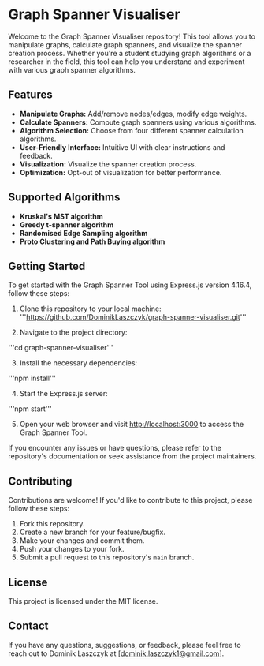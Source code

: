 # Graph Spanner Visualiser

Welcome to the Graph Spanner Visualiser repository! This tool allows you to manipulate graphs, calculate graph spanners, and visualize the spanner creation process. Whether you're a student studying graph algorithms or a researcher in the field, this tool can help you understand and experiment with various graph spanner algorithms.

## Features

- **Manipulate Graphs:** Add/remove nodes/edges, modify edge weights.
- **Calculate Spanners:** Compute graph spanners using various algorithms.
- **Algorithm Selection:** Choose from four different spanner calculation algorithms.
- **User-Friendly Interface:** Intuitive UI with clear instructions and feedback.
- **Visualization:** Visualize the spanner creation process.
- **Optimization:** Opt-out of visualization for better performance.

## Supported Algorithms

- **Kruskal's MST algorithm**
- **Greedy t-spanner algorithm**
- **Randomised Edge Sampling algorithm**
- **Proto Clustering and Path Buying algorithm**

## Getting Started

To get started with the Graph Spanner Tool using Express.js version 4.16.4, follow these steps:

1. Clone this repository to your local machine:
'''https://github.com/DominikLaszczyk/graph-spanner-visualiser.git'''

1. Navigate to the project directory:

'''cd graph-spanner-visualiser'''

3. Install the necessary dependencies:

'''npm install'''

4. Start the Express.js server:

'''npm start'''

5. Open your web browser and visit [http://localhost:3000](http://localhost:3000) to access the Graph Spanner Tool.

If you encounter any issues or have questions, please refer to the repository's documentation or seek assistance from the project maintainers.

## Contributing

Contributions are welcome! If you'd like to contribute to this project, please follow these steps:
1. Fork this repository.
2. Create a new branch for your feature/bugfix.
3. Make your changes and commit them.
4. Push your changes to your fork.
5. Submit a pull request to this repository's `main` branch.

## License

This project is licensed under the MIT license.

## Contact

If you have any questions, suggestions, or feedback, please feel free to reach out to Dominik Laszczyk at [dominik.laszczyk1@gmail.com].